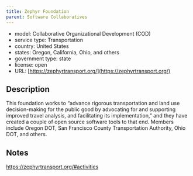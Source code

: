 ```yaml
---
title: Zephyr Foundation
parent: Software Collaboratives
---
```


- model: Collaborative Organizational Development (COD)
- service type: Transportation
- country: United States
- states: Oregon, California, Ohio, and others
- government type: state
- license: open
- URL: [https://zephyrtransport.org/](https://zephyrtransport.org/)

## Description
This foundation works to “advance rigorous transportation and land use decision-making for the public good by advocating for and supporting improved travel analysis, and facilitating its implementation,” and they have created a couple of open source software tools to that end. Members include Oregon DOT, San Francisco County Transportation Authority, Ohio DOT, and others.

## Notes
https://zephyrtransport.org/#activities
